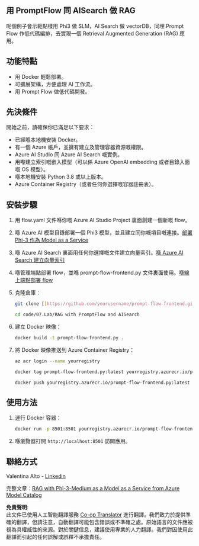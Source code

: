 <!--
CO_OP_TRANSLATOR_METADATA:
{
  "original_hash": "962051ba495487884232e77fda80027f",
  "translation_date": "2025-04-04T17:22:31+00:00",
  "source_file": "code\\07.Lab\\RAG_with_PromptFlow_and_AISearch\\README.md",
  "language_code": "hk"
}
-->
## 用 PromptFlow 同 AISearch 做 RAG

呢個例子會示範點樣用 Phi3 做 SLM，AI Search 做 vectorDB，同埋 Prompt Flow 作低代碼編排，去實現一個 Retrieval Augmented Generation (RAG) 應用。

## 功能特點

- 用 Docker 輕鬆部署。
- 可擴展架構，方便處理 AI 工作流。
- 用 Prompt Flow 做低代碼開發。

## 先決條件

開始之前，請確保你已滿足以下要求：

- 已經喺本地機安裝 Docker。
- 有一個 Azure 帳戶，並擁有建立及管理容器資源嘅權限。
- Azure AI Studio 同 Azure AI Search 嘅實例。
- 用嚟建立索引嘅嵌入模型（可以係 Azure OpenAI embedding 或者目錄入面嘅 OS 模型）。
- 喺本地機安裝 Python 3.8 或以上版本。
- Azure Container Registry（或者任何你選擇嘅容器註冊表）。

## 安裝步驟

1. 用 flow.yaml 文件喺你嘅 Azure AI Studio Project 裏面創建一個新嘅 flow。
2. 喺 Azure AI 模型目錄部署一個 Phi3 模型，並且建立同你嘅項目嘅連接。[部署 Phi-3 作為 Model as a Service](https://learn.microsoft.com/azure/machine-learning/how-to-deploy-models-phi-3?view=azureml-api-2&tabs=phi-3-mini)
3. 喺 Azure AI Search 裏面用任何你選擇嘅文件建立向量索引。[喺 Azure AI Search 建立向量索引](https://learn.microsoft.com/azure/search/search-how-to-create-search-index?tabs=portal)
4. 喺管理端點部署 flow，並喺 prompt-flow-frontend.py 文件裏面使用。[喺線上端點部署 flow](https://learn.microsoft.com/azure/ai-studio/how-to/flow-deploy)
5. 克隆倉庫：

    ```sh
    git clone [[https://github.com/yourusername/prompt-flow-frontend.git](https://github.com/microsoft/Phi-3CookBook.git)](https://github.com/microsoft/Phi-3CookBook.git)
    
    cd code/07.Lab/RAG with PromptFlow and AISearch
    ```

6. 建立 Docker 映像：

    ```sh
    docker build -t prompt-flow-frontend.py .
    ```

7. 將 Docker 映像推送到 Azure Container Registry：

    ```sh
    az acr login --name yourregistry
    
    docker tag prompt-flow-frontend.py:latest yourregistry.azurecr.io/prompt-flow-frontend.py:latest
    
    docker push yourregistry.azurecr.io/prompt-flow-frontend.py:latest
    ```

## 使用方法

1. 運行 Docker 容器：

    ```sh
    docker run -p 8501:8501 yourregistry.azurecr.io/prompt-flow-frontend.py:latest
    ```

2. 喺瀏覽器打開 `http://localhost:8501` 訪問應用。

## 聯絡方式

Valentina Alto - [Linkedin](https://www.linkedin.com/in/valentina-alto-6a0590148/)

完整文章：[RAG with Phi-3-Medium as a Model as a Service from Azure Model Catalog](https://medium.com/@valentinaalto/rag-with-phi-3-medium-as-a-model-as-a-service-from-azure-model-catalog-62e1411948f3)

**免責聲明**:  
此文件已使用人工智能翻譯服務 [Co-op Translator](https://github.com/Azure/co-op-translator) 進行翻譯。我們致力於提供準確的翻譯，但請注意，自動翻譯可能包含錯誤或不準確之處。原始語言的文件應被視為具權威性的來源。對於關鍵信息，建議使用專業的人力翻譯。我們對因使用此翻譯而引起的任何誤解或誤釋不承擔責任。